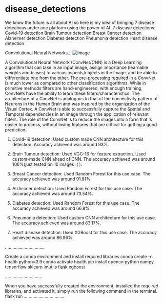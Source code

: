 # disease_detections
We know the future is all about AI so here is my idea of bringing 7 disease detections under one platform using the power of AI. 
7 disease detections:
Covid-19 detection
Brain Tumour detection
Breast Cancer detection
Alzheimer detection
Diabetes detection
Pneumonia detection
Heart disease detection

Convolutional Neural Networks…
![image](https://user-images.githubusercontent.com/77886713/156567144-09b427a8-cc58-4b7d-a137-078e9ff766fa.png)


A Convolutional Neural Network (ConvNet/CNN) is a Deep Learning algorithm that can take in an input image, assign importance (learnable weights and biases) to various aspects/objects in the image, and be able to differentiate one from the other.
The pre-processing required in a ConvNet is much lower as compared to other classification algorithms. While in primitive methods filters are hand-engineered, with enough training, ConvNets have the ability to learn these filters/characteristics.
The architecture of a ConvNet is analogous to that of the connectivity pattern of Neurons in the Human Brain and was inspired by the organization of the Visual Cortex.
A ConvNet is able to successfully capture the Spatial and Temporal dependencies in an image through the application of relevant filters.
The role of the ConvNet is to reduce the images into a form that is easier to process, without losing features that are critical for getting a good prediction.


1. Covid-19 detection:
Used custom made CNN architecture for this detection.
Accuracy achieved was around 93%.

2. Brain Tumour detection:
Used VGG-16 for feature extraction.
Used custom-made CNN ahead of CNN.
The accuracy achieved was around 100%(just tested on 10 images :( ).

3. Breast Cancer detection:
Used Random Forest for this use case.
The accuracy achieved was around 91.81%.

4. Alzheimer detection:
Used Random Forest for this use case.
The accuracy achieved was around 73.54%.

5. Diabetes detection:
Used Random Forest for this use case.
The accuracy achieved was around 66.8%.

6. Pneumonia detection:
Used custom CNN architecture for this use case.
The accuracy achieved was around 83.17%.

7. Heart disease detection:
Used XGBoost for this use case.
The accuracy achieved was around 86.96%.


................................

Create a conda environment and install required libraries
conda create -n health python=3.9
conda activate health
pip install opencv-python numpy tensorflow sklearn imutils flask xgboost

..............................

When you have successfully created the environment, installed the required libraries, and activated it, simply run the following command in the terminal.
flask run
.................................






















